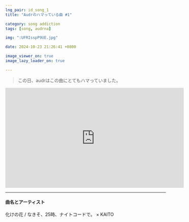 ```yaml
---
lng_pair: id_song_1
title: "Audrのハマっている曲 #1"

category: song addiction
tags: [song, audrna]

img: ":UFRIsspP9UE.jpg"

date: 2024-10-23 21:26:41 +0800

image_viewer_on: true
image_lazy_loader_on: true

---
```


> この日、audrはこの曲にとてもハマっていました。

<iframe
  width="560"
  height="315"
  src="https://www.youtube.com/embed/UFRIsspP9UE"
  title="YouTube video player"
  frameborder="0"
  allow="accelerometer; clipboard-write; encrypted-media; gyroscope; picture-in-picture; web-share"
  referrerpolicy="strict-origin-when-cross-origin"
  allowfullscreen
  data-align="center"
></iframe>

<hr>

#### 曲名とアーティスト

<!-- outline-start -->
化けの花 / なきそ、25時、ナイトコードで。 × KAITO
<!-- outline-end -->

